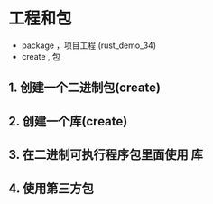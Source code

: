 # 工程和包

- package ，项目工程 (rust_demo_34)
- create , 包

## 1. 创建一个二进制包(create)

## 2. 创建一个库(create)

## 3. 在二进制可执行程序包里面使用 库

## 4. 使用第三方包
